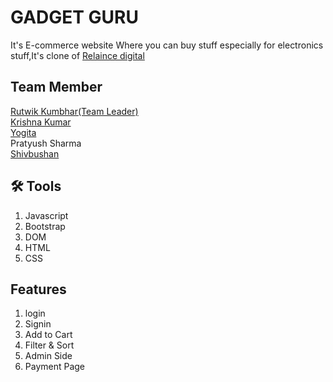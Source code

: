# GADGET GURU

It's E-commerce website Where you can buy stuff 
especially for electronics stuff,It's clone of [Relaince digital](https://www.reliancedigital.in/headphones-headsets/c/S101021)




## Team Member
[Rutwik Kumbhar(Team Leader)](https://github.com/rutwik-kumbhar)   
[Krishna Kumar](https://github.com/Krishu7827)       
[Yogita](https://github.com/Yogita2021)  
Pratyush Sharma   
[Shivbushan](https://github.com/shivpatil370)

## 🛠 Tools
1. Javascript    
2. Bootstrap    
3. DOM    
4. HTML
5. CSS 

## Features 
1. login
2. Signin
3. Add to Cart
4. Filter & Sort
5. Admin Side
6. Payment Page


